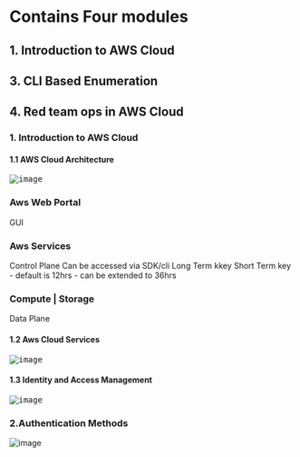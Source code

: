 # Contains Four modules

## 1. Introduction to AWS Cloud

## 3. CLI Based Enumeration
## 4. Red team ops in AWS Cloud

### 1. Introduction to AWS Cloud
#### 1.1 AWS Cloud Architecture

<kbd>![image](https://github.com/user-attachments/assets/0dcf8300-a11c-4070-9ed3-1d067f5a8f93)</kbd>

### Aws Web Portal
  GUI

### Aws Services
  Control Plane
  Can be accessed via SDK/cli
  Long Term kkey
  Short Term key - default is 12hrs - can be extended to 36hrs

### Compute | Storage
  Data Plane


#### 1.2 Aws Cloud Services
<kbd>![image](https://github.com/user-attachments/assets/7205b5ae-3b8d-405c-941e-99f8bd037d22)</kbd>

#### 1.3 Identity and Access Management

<kbd> ![image](https://github.com/user-attachments/assets/a00cda9f-3010-4378-afa4-8d820e14acab) </kbd>


### 2.Authentication Methods

![image](https://github.com/user-attachments/assets/d381e0f6-d099-4d84-86fd-219019f1c40c)


